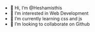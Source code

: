 - 👋 Hi, I’m @Heshamisthis
- 👀 I’m interested in Web Development
- 🌱 I’m currently learning css and js
- 💞️ I’m looking to collaborate on Github

<!---
Heshamisthis/Heshamisthis is a ✨ special ✨ repository because its `README.md` (this file) appears on your GitHub profile.
You can click the Preview link to take a look at your changes.
--->
